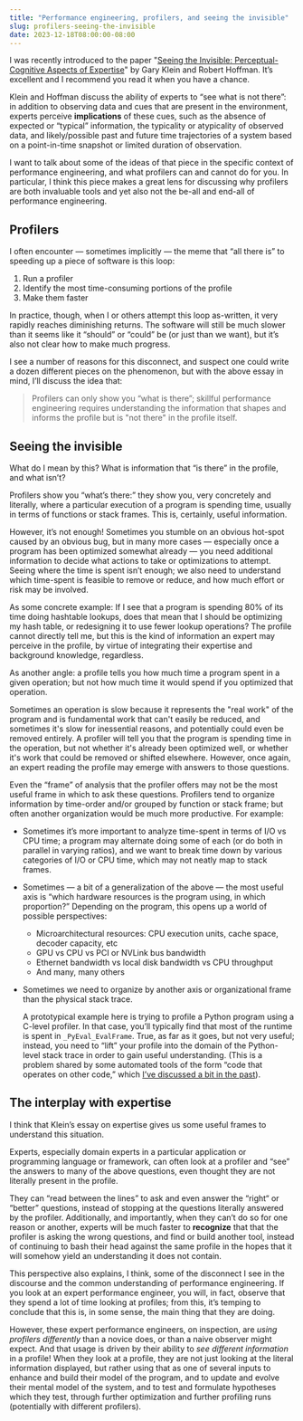 ```yaml
---
title: "Performance engineering, profilers, and seeing the invisible"
slug: profilers-seeing-the-invisible
date: 2023-12-18T08:00:00-08:00
---
```

I was recently introduced to the paper "[Seeing the Invisible: Perceptual-Cognitive Aspects of Expertise](https://cmapspublic3.ihmc.us/rid=1G9NSY15K-N7MJMZ-LC5/SeeingTheInvisible.pdf)" by Gary Klein and Robert Hoffman. It’s excellent and I recommend you read it when you have a chance.

Klein and Hoffman discuss the ability of experts to “see what is not there”: in addition to observing data and cues that are present in the environment, experts perceive **implications** of these cues, such as the absence of expected or “typical” information, the typicality or atypicality of observed data, and likely/possible past and future time trajectories of a system based on a point-in-time snapshot or limited duration of observation.

I want to talk about some of the ideas of that piece in the specific context of performance engineering, and what profilers can and cannot do for you. In particular, I think this piece makes a great lens for discussing why profilers are both invaluable tools and yet also not the be-all and end-all of performance engineering.


## Profilers

I often encounter — sometimes implicitly — the meme that “all there is” to speeding up a piece of software is this loop:

1. Run a profiler
2. Identify the most time-consuming portions of the profile
3. Make them faster

In practice, though, when I or others attempt this loop as-written, it very rapidly reaches diminishing returns. The software will still be much slower than it seems like it “should” or “could” be (or just than we want), but it’s also not clear how to make much progress.

I see a number of reasons for this disconnect, and suspect one could write a dozen different pieces on the phenomenon, but with the above essay in mind, I’ll discuss the idea that:


> Profilers can only show you “what is there”; skillful performance engineering requires understanding the information that shapes and informs the profile but is "not there" in the profile itself.


## Seeing the invisible

What do I mean by this? What is information that “is there” in the profile, and what isn’t?

Profilers show you “what’s there:” they show you, very concretely and literally, where a particular execution of a program is spending time, usually in terms of functions or stack frames. This is, certainly, useful information.

However, it’s not enough! Sometimes you stumble on an obvious hot-spot caused by an obvious bug, but in many more cases — especially once a program has been optimized somewhat already — you need additional information to decide what actions to take or optimizations to attempt. Seeing where the time is spent isn’t enough; we also need to understand which time-spent is feasible to remove or reduce, and how much effort or risk may be involved.

As some concrete example: If I see that a program is spending 80% of its time doing hashtable lookups, does that mean that I should be optimizing my hash table, or redesigning it to use fewer lookup operations? The profile cannot directly tell me, but this is the kind of information an expert may perceive in the profile, by virtue of integrating their expertise and background knowledge, regardless.

As another angle: a profile tells you how much time a program spent in a given operation; but not how much time it would spend if you optimized that operation.

Sometimes an operation is slow because it represents the "real work" of the program and is fundamental work that can't easily be reduced, and sometimes it's slow for inessential reasons, and potentially could even be removed entirely. A profiler will tell you that the program is spending time in the operation, but not whether it's already been optimized well, or whether it's work that could be removed or shifted elsewhere. However, once again, an expert reading the profile may emerge with answers to those questions.

Even the “frame” of analysis that the profiler offers may not be the most useful frame in which to ask these questions. Profilers tend to organize information by time-order and/or grouped by function or stack frame; but often another organization would be much more productive. For example:

- Sometimes it’s more important to analyze time-spent in terms of I/O vs CPU time; a program may alternate doing some of each (or do both in parallel in varying ratios), and we want to break time down by various categories of I/O or CPU time, which may not neatly map to stack frames.
- Sometimes — a bit of a generalization of the above — the most useful axis is “which hardware resources is the program using, in which proportion?” Depending on the program, this opens up a world of possible perspectives:
    - Microarchitectural resources: CPU execution units, cache space, decoder capacity, etc
    - GPU vs CPU vs PCI or NVLink bus bandwidth
    - Ethernet bandwidth vs local disk bandwidth vs CPU throughput
    - And many, many others
- Sometimes we need to organize by another axis or organizational frame than the physical stack trace.


    A prototypical example here is trying to profile a Python program using a C-level profiler. In that case, you’ll typically find that most of the runtime is spent in `_PyEval_EvalFrame`. True, as far as it goes, but not very useful; instead, you need to “lift” your profile into the domain of the Python-level stack trace in order to gain useful understanding. (This is a problem shared by some automated tools of the form “code that operates on other code,” which [I’ve discussed a bit in the past](https://buttondown.email/nelhage/archive/tracing-jits-and-coverage-guided-fuzzers/)).


## The interplay with expertise

I think that Klein’s essay on expertise gives us some useful frames to understand this situation.

Experts, especially domain experts in a particular application or programming language or framework, can often look at a profiler and “see” the answers to many of the above questions, even thought they are not literally present in the profile.

They can “read between the lines” to ask and even answer the “right“ or “better” questions, instead of stopping at the questions literally answered by the profiler. Additionally, and importantly, when they can’t do so for one reason or another, experts will be much faster to **recognize** that that the profiler is asking the wrong questions, and find or build another tool, instead of continuing to bash their head against the same profile in the hopes that it will somehow yield an understanding it does not contain.

This perspective also explains, I think, some of the disconnect I see in the discourse and the common understanding of performance engineering. If you look at an expert performance engineer, you will, in fact, observe that they spend a lot of time looking at profiles; from this, it’s temping to conclude that this is, in some sense, the main thing that they are doing.

However, these expert performance engineers, on inspection, are *using profilers differently* than a novice does, or than a naive observer might expect. And that usage is driven by their ability to *see different information* in a profile! When they look at a profile, they are not just looking at the literal information displayed, but rather using that as one of several inputs to enhance and build their model of the program, and to update and evolve their mental model of the system, and to test and formulate hypotheses which they test,  through further optimization and further profiling runs (potentially with different profilers).
